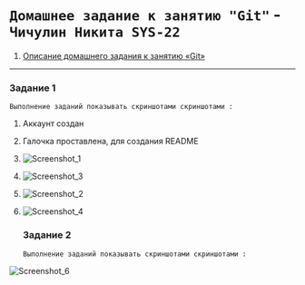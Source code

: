# `Домашнее задание к занятию "Git"` - `Чичулин Никита SYS-22`



1. [Описание домашнего задания к занятию «Git»](https://github.com/netology-code/sdvps-homeworks/blob/main/8-01.md)

---

### Задание 1

`Выполнение заданий показывать скриншотами скриншотами : `

1. Аккаунт создан

2. Галочка проставлена, для создания README

3. ![Screenshot_1](C:\Users\Admin\Desktop\GIT\student-SYS-22\img\GIT\Screenshot_1.png)

4. ![Screenshot_3](C:\Users\Admin\Desktop\GIT\student-SYS-22\img\GIT\Screenshot_3.png)

5. ![Screenshot_2](C:\Users\Admin\Desktop\GIT\student-SYS-22\img\GIT\Screenshot_2.png)

6. ![Screenshot_4](C:\Users\Admin\Desktop\GIT\student-SYS-22\img\GIT\Screenshot_4.png)

   ### Задание 2
   
   `Выполнение заданий показывать скриншотами скриншотами : `
   
   

![Screenshot_6](C:\Users\Admin\Desktop\GIT\student-SYS-22\img\GIT\Screenshot_6.png)
